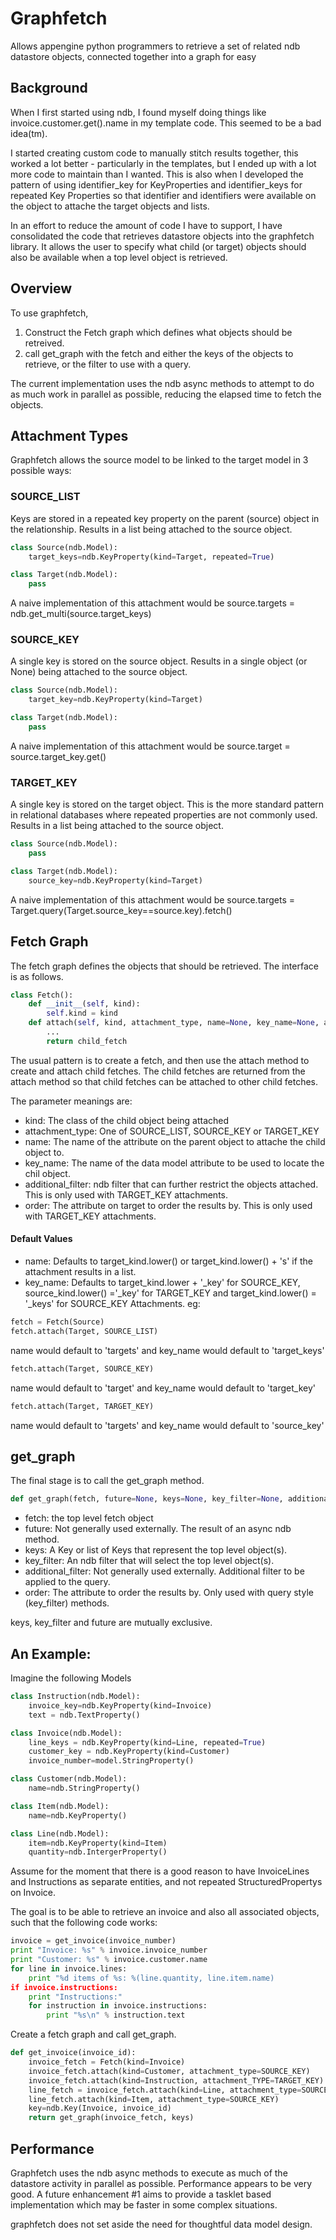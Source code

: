 # Graphfetch

Allows appengine python programmers to retrieve a set of related ndb datastore objects, connected together into a graph for easy 

## Background
When I first started using ndb, I found myself doing things like invoice.customer.get().name in my template code. This seemed to be a bad idea(tm).

I started creating custom code to manually stitch results together, this worked a lot better - particularly in the templates, but I ended up with a lot more code to maintain than I wanted. This is also when I developed the pattern of using identifier_key for KeyProperties and identifier_keys for repeated Key Properties so that identifier and identifiers were available on the object to attache the target objects and lists.

In an effort to reduce the amount of code I have to support, I have consolidated the code that retrieves datastore objects into the graphfetch library. It allows the user to specify what child (or target) objects should also be available when a top level object is retrieved.


## Overview
To use graphfetch, 

1. Construct the Fetch graph which defines what objects should be retreived.
2. call get_graph with the fetch and either the keys of the objects to retrieve, or the filter to use with a query.

The current implementation uses the ndb async methods to attempt to do as much work in parallel as possible, reducing the elapsed time to fetch the objects. 

## Attachment Types
Graphfetch allows the source model to be linked to the target model in 3 possible ways:

### SOURCE_LIST
Keys are stored in a repeated key property on the parent (source) object in the relationship. Results in a list being attached to the source object.
```python
class Source(ndb.Model):
	target_keys=ndb.KeyProperty(kind=Target, repeated=True)

class Target(ndb.Model):
	pass
```
A naive implementation of this attachment would be source.targets = ndb.get_multi(source.target_keys)

### SOURCE_KEY
A single key is stored on the source object. Results in a single object (or None) being attached to the source object.

```python
class Source(ndb.Model):
	target_key=ndb.KeyProperty(kind=Target)

class Target(ndb.Model):
	pass
```

A naive implementation of this attachment would be source.target = source.target_key.get()

### TARGET_KEY
A single key is stored on the target object. This is the more standard pattern in relational databases where repeated properties are not commonly used. Results in a list being attached to the source object.

```python
class Source(ndb.Model):
	pass

class Target(ndb.Model):
	source_key=ndb.KeyProperty(kind=Target)
```

A naive implementation of this attachment would be source.targets = Target.query(Target.source_key==source.key).fetch()

## Fetch Graph
The fetch graph defines the objects that should be retrieved. The interface is as follows.
```python
class Fetch():
    def __init__(self, kind):
        self.kind = kind
    def attach(self, kind, attachment_type, name=None, key_name=None, additional_filter=None, order=None):
        ...
        return child_fetch
```
The usual pattern is to create a fetch, and then use the attach method to create and attach child fetches. The child fetches are returned from the attach method so that child fetches can be attached to other child fetches.

The parameter meanings are:
* kind: The class of the child object being attached
* attachment_type: One of SOURCE_LIST, SOURCE_KEY or TARGET_KEY
* name: The name of the attribute on the parent object to attache the child object to.
* key_name: The name of the data model attribute to be used to locate the chil object.
* additional_filter: ndb filter that can further restrict the objects attached. This is only used with TARGET_KEY attachments.
* order: The attribute on target to order the results by. This is only used with TARGET_KEY attachments.

#### Default Values
* name: Defaults to target_kind.lower() or target_kind.lower() + 's' if the attachment results in a list.
* key_name: Defaults to target_kind.lower + '_key' for SOURCE_KEY, source_kind.lower() ='_key' for  TARGET_KEY and target_kind.lower() = '_keys' for SOURCE_KEY Attachments. 
eg:
```python
fetch = Fetch(Source)
fetch.attach(Target, SOURCE_LIST)
```
name would default to 'targets' and key_name would default to 'target_keys'
```python
fetch.attach(Target, SOURCE_KEY)
```
name would default to 'target' and key_name would default to 'target_key'
```python
fetch.attach(Target, TARGET_KEY)
```
name would default to 'targets' and key_name would default to 'source_key'
## get_graph
The final stage is to call the get_graph method. 
```python
def get_graph(fetch, future=None, keys=None, key_filter=None, additional_filter=None, order=None):
```
* fetch: the top level fetch object
* future: Not generally used externally. The result of an async ndb method. 
* keys: A Key or list of Keys that represent the top level object(s).
* key_filter: An ndb filter that will select the top level object(s).
* additional_filter: Not generally used externally. Additional filter to be applied to the query.
* order: The attribute to order the results by. Only used with query style (key_filter) methods. 

keys, key_filter and future are mutually exclusive.

## An Example:
Imagine the following Models

```python
class Instruction(ndb.Model):
    invoice_key=ndb.KeyProperty(kind=Invoice)
    text = ndb.TextProperty()

class Invoice(ndb.Model):
    line_keys = ndb.KeyProperty(kind=Line, repeated=True)
    customer_key = ndb.KeyProperty(kind=Customer)
    invoice_number=model.StringProperty()	

class Customer(ndb.Model):
    name=ndb.StringProperty()

class Item(ndb.Model):
    name=ndb.KeyProperty()

class Line(ndb.Model):
    item=ndb.KeyProperty(kind=Item)
    quantity=ndb.IntergerProperty()
```

Assume for the moment that there is a good reason to have InvoiceLines and Instructions as separate 
entities, and not repeated StructuredPropertys on Invoice.

The goal is to be able to retrieve an invoice and also all associated objects, such that the
following code works:

```python
invoice = get_invoice(invoice_number)
print "Invoice: %s" % invoice.invoice_number
print "Customer: %s" % invoice.customer.name
for line in invoice.lines:
    print "%d items of %s: %(line.quantity, line.item.name)
if invoice.instructions:
    print "Instructions:"
	for instruction in invoice.instructions:
	    print "%s\n" % instruction.text
```

Create a fetch graph and call get_graph.
```python
def get_invoice(invoice_id):
	invoice_fetch = Fetch(kind=Invoice)
	invoice_fetch.attach(kind=Customer, attachment_type=SOURCE_KEY)
	invoice_fetch.attach(kind=Instruction, attachment_TYPE=TARGET_KEY)
	line_fetch = invoice_fetch.attach(kind=Line, attachment_type=SOURCE_LIST)
	line_fetch.attach(kind=Item, attachment_type=SOURCE_KEY)
	key=ndb.Key(Invoice, invoice_id)
	return get_graph(invoice_fetch, keys)
```


## Performance 

Graphfetch uses the ndb async methods to execute as much of the datastore activity in parallel as possible. Performance appears to be very good. A future enhancement #1 aims to provide a tasklet based implementation which may be faster in some complex situations.

graphfetch does not set aside the need for thoughtful data model design. 

